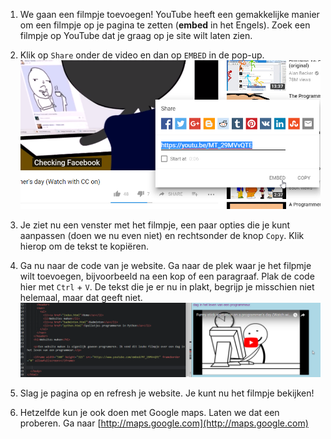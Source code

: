 1. We gaan een filmpje toevoegen! YouTube heeft een gemakkelijke manier om een filmpje op je pagina te zetten (**embed** in het Engels). Zoek een filmpje op YouTube dat je graag op je site wilt laten zien.

2. Klik op `Share` onder de video en dan op `EMBED` in de pop-up.
![](/assets/youtube1.png)

3. Je ziet nu een venster met het filmpje, een paar opties die je kunt aanpassen (doen we nu even niet) en rechtsonder de knop `Copy`. Klik hierop om de tekst te kopiëren.

4. Ga nu naar de code van je website. Ga naar de plek waar je het filpmje wilt toevoegen, bijvoorbeeld na een kop of een paragraaf. Plak de code hier met `Ctrl` + `V`. De tekst die je er nu in plakt, begrijp je misschien niet helemaal, maar dat geeft niet.
![](/assets/youtube2.png)

5. Slag je pagina op en refresh je website. Je kunt nu het filmpje bekijken!

6. Hetzelfde kun je ook doen met Google maps. Laten we dat een proberen. Ga naar [http://maps.google.com](http://maps.google.com)

